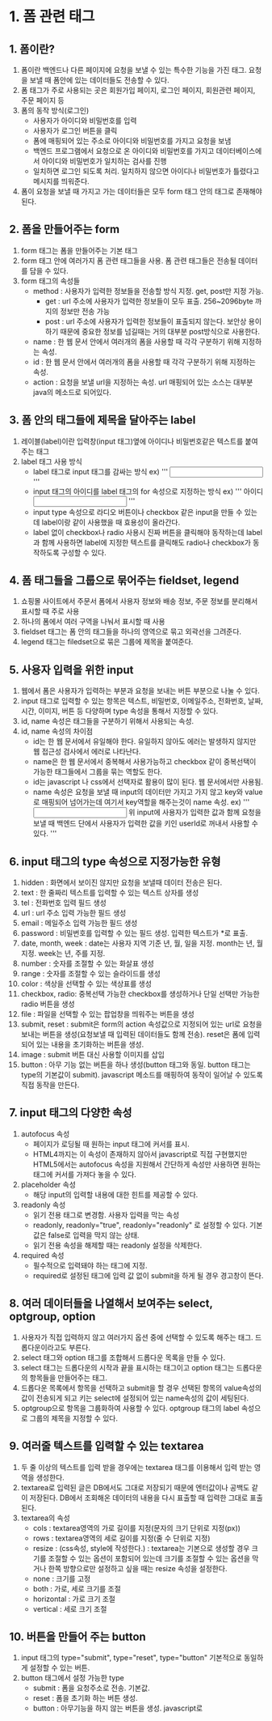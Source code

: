 # 1. 폼 관련 태그
## 1. 폼이란?
1. 폼이란 백엔드나 다른 페이지에 요청을 보낼 수 있는 특수한 기능을 가진 태그. 요청을 보낼 때 폼안에 있는 데이터들도 전송할 수 있다. 
2. 폼 태그가 주로 사용되는 곳은 회원가입 페이지, 로그인 페이지, 회원관련 페이지, 주문 페이지 등 
3. 폼의 동작 방식(로그인)
    - 사용자가 아이디와 비밀번호를 입력 
    - 사용자가 로그인 버튼을 클릭
    - 폼에 매핑되어 있는 주소로 아이디와 비밀번호를 가지고 요청을 보냄 
    - 백엔드 프로그램에서 요청으로 온 아이디와 비밀번호를 가지고 데이터베이스에서 아이디와 비밀번호가 일치하는 검사를 진행
    - 일치하면 로그인 되도록 처리. 일치하지 않으면 아이디나  비밀번호가 틀렸다고 메시지를 띄워준다. 
4. 폼이 요청을 보낼 때 가지고 가는 데이터들은 모두 form 태그 안의 태그로 존재해야된다.

## 2. 폼을 만들어주는 form
1. form 태그는 폼을 만들어주는 기본 태그 
2. form 태그 안에 여러가지 폼 관련 태그들을 사용. 폼 관련 태그들은 전송될 데이터를 담을 수 있다. 
3. form 태그의 속성들
    - method : 사용자가 입력한 정보들을 전송할 방식 지정. get, post만 지정 가능.
        - get : url 주소에 사용자가 입력한 정보들이 모두 표출. 256~2096byte 까지의 정보만 전송 가능 
        - post : url 주소에 사용자가 입력한 정보들이 표출되지 않는다. 보안상 용이하기 때문에 중요한 정보를 넘길때는 거의 대부분 post방식으로 사용한다.
    - name : 한 웹 문서 안에서 여러개의 폼을 사용할 때 각각 구분하기 위해 지정하는 속성.
    - id : 한 웹 문서 안에서 여러개의 폼을 사용할 때 각각 구분하기 위해 지정하는 속성. 
    - action : 요청을 보낼 url을 지정하는 속성. url 매핑되어 있는 소스는 대부분 java의 메소드로 되어있다. 

## 3. 폼 안의 태그들에 제목을 달아주는 label 
1. 레이블(label)이란 입력창(input 태그)옆에 아이디나 비밀번호같은 텍스트를 붙여주는 태그 
2. label 태그 사용 방식
    - label 태그로 input 태그를 감싸는 방식 
        ex) '''
            <label>
                <input type="text">
            </label>
            '''
    - input 태그의 아이디를 label 태그의 for 속성으로 지정하는 방식 
    ex) '''
            <label for="userId">아이디</label>
            <input id="userId" type="text">
        '''
    - input type 속성으로 라디오 버튼이나 checkbox 같은 input을 만들 수 있는데 label이랑 같이 사용했을 때 효용성이 올라간다. 
    - label 없이 checkbox나 radio 사용시 진짜 버튼을 클릭해야 동작하는데 label과 함께 사용하면 label에 지정한 텍스트를 클릭해도 radio나 checkbox가 동작하도록 구성할 수 있다. 

## 4. 폼 태그들을 그룹으로 묶어주는 fieldset, legend
1. 쇼핑몰 사이트에서 주문서 폼에서 사용자 정보와 배송 정보, 주문 정보를 분리해서 표시할 때 주로 사용 
2. 하나의 폼에서 여러 구역을 나눠서 표시할 때 사용 
3. fieldset 태그는 폼 안의 태그들을 하나의 영역으로 묶고 외곽선을 그려준다. 
4. legend 태그는 filedset으로 묶은 그룹에 제목을 붙여준다. 

## 5. 사용자 입력을 위한 input
1. 웹에서 폼은 사용자가 입력하는 부분과 요청을 보내는 버튼 부분으로 나눌 수 있다. 
2. input 태그로 입력할 수 있는 항목은 텍스트, 비밀번호, 이메일주소, 전화번호, 날짜, 시간, 이미지, 버튼 등 다양하며 type 속성을 통해서 지정할 수 있다. 
3. id, name 속성은 태그들을 구분하기 위해서 사용되는 속성. 
4. id, name 속성의 차이점
    - id는 한 웹 문서에서 유일해야 한다. 유일하지 않아도 에러는 발생하지 않지만 웹 접근성 검사에서 에러로 나타난다. 
    - name은 한 웹 문서에서 중복해서 사용가능하고 checkbox 같이 중복선택이 가능한 태그들에서 그룹을 묶는 역할도 한다. 
    - id는 javascript 나 css에서 선택자로 활용이 많이 된다. 웹 문서에서만 사용됨. 
    - name 속성은 요청을 보낼 때 input의 데이터만 가지고 가지 않고 key와 value로 매핑되어 넘어가는데 여기서 key역할을 해주는것이 name 속성. 
        ex) '''
            <input type="text" name="userId">
            위 input에 사용자가 입력한 값과 함께 요청을 보낼 때 백엔드 단에서 사용자가 입력한 값을 키인 userId로 꺼내서 사용할 수 있다. 
            '''

## 6. input 태그의 type 속성으로 지정가능한 유형
1. hidden : 화면에서 보이진 않지만 요청을 보낼때 데이터 전송은 된다. 
2. text : 한 줄짜리 텍스트를 입력할 수 있는 텍스트 상자를 생성 
3. tel : 전화번호 입력 필드 생성 
4. url : url 주소 입력 가능한 필드 생성 
5. email : 메일주소 입력 가능한 필드 생성 
6. password : 비밀번호를 입력할 수 있는 필드 생성. 입력한 텍스트가 *로 표출. 
7. date, month, week : date는 사용자 지역 기준 년, 월, 일을 지정. month는 년, 월 지정. week는 년, 주를 지정. 
8. number : 숫자를 조절할 수 있는 화살표 생성
9. range : 숫자를 조절할 수 있는 슬라이드를 생성 
10. color : 색상을 선택할 수 있는 색상표를 생성 
11. checkbox, radio: 중복선택 가능한 checkbox를 생성하거나 단일 선택만 가능한 radio 버튼을 생성 
12. file : 파일을 선택할 수 있는 팝업창을 띄워주는 버튼을 생성 
13. submit, reset : submit은 form의 action 속성값으로 지정되어 있는 url로 요청을 보내는 버튼을 생성(요청보낼 때 입력된 데이터들도 함께 전송).
    reset은 폼에 입력되어 있는 내용을 초기화하는 버튼을 생성. 
14. image : submit 버튼 대신 사용할 이미지를 삽입 
15. button : 아무 기능 없는 버튼을 하나 생성(button 태그와 동일. button 태그는 type의 기본값이 submit). javascript 메소드를 매핑하여 동작이 일어날 수 있도록 직접 동작을 만든다. 

## 7. input 태그의 다양한 속성
1. autofocus 속성
    - 페이지가 로딩될 때 원하는 input 태그에 커서를 표시. 
    - HTML4까지는 이 속성이 존재하지 않아서 javascript로 직접 구현했지만 HTML5에서는 autofocus 속성을 지원해서 간단하게 속성만 사용하면 
        원하는 태그에 커서를 가져다 놓을 수 있다. 
2. placeholder 속성
    - 해당 input의 입력할 내용에 대한 힌트를 제공할 수 있다.
3. readonly 속성
    - 읽기 전용 태그로 변경함. 사용자 입력을 막는 속성
    - readonly, readonly="true", readonly="readonly" 로 설정할 수 있다. 기본 값은 false로 입력을 막지 않는 상태.
    - 읽기 전용 속성을 해제할 때는 readonly 설정을 삭제한다. 
4. required 속성
    - 필수적으로 입력돼야 하는 태그에 지정. 
    - required로 설정된 태그에 입력 값 없이 submit을 하게 될 경우 경고창이 뜬다. 

## 8. 여러 데이터들을 나열해서 보여주는 select, optgroup, option
1. 사용자가 직접 입력하지 않고 여러가지 옵션 중에 선택할 수 있도록 해주는 태그. 드롭다운이라고도 부른다. 
2. select 태그와 option 태그를 조합해서 드롭다운 목록을 만들 수 있다.
3. select 태그는 드롭다운의 시작과 끝을 표시하는 태그이고 option 태그는 드롭다운의 항목들을 만들어주는 태그. 
4. 드롭다운 목록에서 항목을 선택하고 submit을 할 경우 선택된 항목의 value속성의 값이 전송되게 되고 키는 select에 설정되어 있는 name속성의 값이 세팅된다. 
5. optgroup으로 항목을 그룹화하여 사용할 수 있다. optgroup 태그의 label 속성으로 그룹의 제목을 지정할 수 있다. 

## 9. 여러줄 텍스트를 입력할 수 있는 textarea 
1. 두 줄 이상의 텍스트를 입력 받을 경우에는 textarea 태그를 이용해서 입력 받는 영역을 생성한다. 
2. textarea로 입력된 글은 DB에서도 그대로 저장되기 때문에 엔터값이나 공백도 같이 저장된다. DB에서 조회해온 데이터의 내용을 다시 표출할 때 입력한 그대로 표출된다. 
3. textarea의 속성
    - cols : textarea영역의 가로 길이를 지정(문자의 크기 단위로 지정(px))
    - rows : textarea영역의 세로 길이를 지정(줄 수 단위로 지정)
    - resize : (css속성, style에 작성한다.) : textarea는 기본으로 생성할 경우 크기를 조절할 수 있는 옵션이 포함되어 있는데 
                크기를 조절할 수 있는 옵션을 막거나 한쪽 방향으로만 설정하고 싶을 때는 resize 속성을 설정한다. 
    - none : 크기를 고정
    - both : 가로, 세로 크기를 조절
    - horizontal : 가로 크기 조절 
    - vertical : 세로 크기 조절


## 10. 버튼을 만들어 주는 button
1. input 태그의 type="submit", type="reset", type="button" 기본적으로 동일하게 설정할 수 있는 버튼.
2. button 태그에서 설정 가능한 type
    - submit : 폼을 요청주소로 전송. 기본값.
    - reset : 폼을 초기화 하는 버튼 생성.
    - button : 아무기능을 하지 않는 버튼을 생성. javascript로